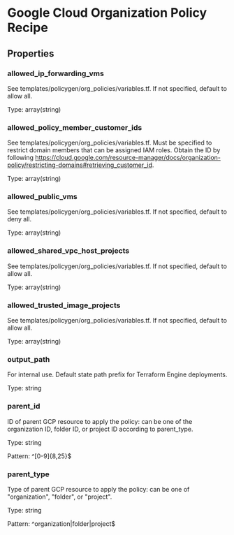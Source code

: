 # Google Cloud Organization Policy Recipe

<!-- These files are auto generated -->

## Properties

### allowed_ip_forwarding_vms

See templates/policygen/org_policies/variables.tf.
If not specified, default to allow all.

Type: array(string)

### allowed_policy_member_customer_ids

See templates/policygen/org_policies/variables.tf. Must be specified to restrict
domain members that can be assigned IAM roles. Obtain the ID by following
<https://cloud.google.com/resource-manager/docs/organization-policy/restricting-domains#retrieving_customer_id>.

Type: array(string)

### allowed_public_vms

See templates/policygen/org_policies/variables.tf.
If not specified, default to deny all.

Type: array(string)

### allowed_shared_vpc_host_projects

See templates/policygen/org_policies/variables.tf.
If not specified, default to allow all.

Type: array(string)

### allowed_trusted_image_projects

See templates/policygen/org_policies/variables.tf.
If not specified, default to allow all.

Type: array(string)

### output_path

For internal use. Default state path prefix for Terraform Engine deployments.

Type: string

### parent_id

ID of parent GCP resource to apply the policy: can be one of the organization ID,
folder ID, or project ID according to parent_type.

Type: string

Pattern: ^[0-9]{8,25}$

### parent_type

Type of parent GCP resource to apply the policy: can be one of "organization",
"folder", or "project".

Type: string

Pattern: ^organization|folder|project$

